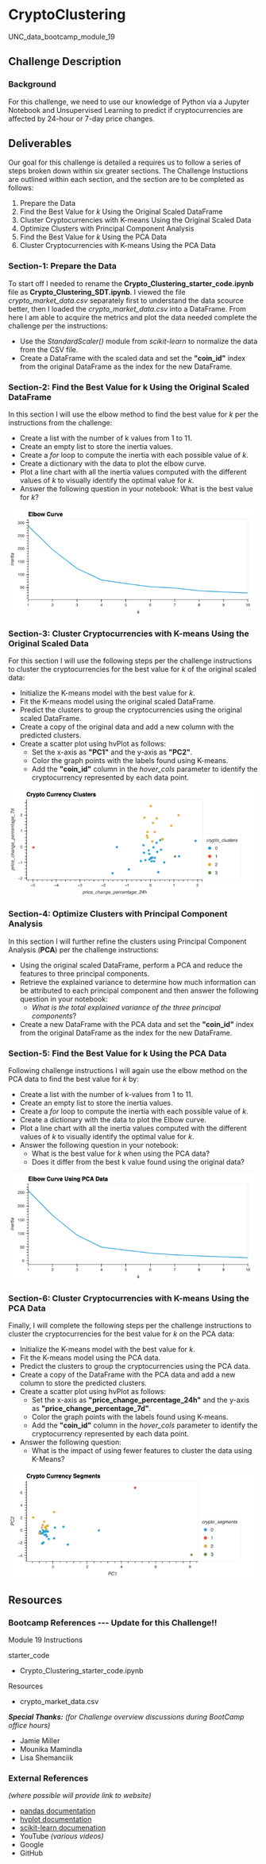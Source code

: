 # CryptoClustering
UNC_data_bootcamp_module_19

## Challenge Description
### Background
For this challenge, we need to use our knowledge of Python via a Jupyter Notebook and Unsupervised Learning to predict if cryptocurrencies are affected by 24-hour or 7-day price changes.

## Deliverables
Our goal for this challenge is detailed a requires us to follow a series of steps broken down within six greater sections. The Challenge Instuctions are outlined within each section, and the section are to be completed as follows:
1) Prepare the Data
2) Find the Best Value for _k_ Using the Original Scaled DataFrame
3) Cluster Cryptocurrencies with K-means Using the Original Scaled Data
4) Optimize Clusters with Principal Component Analysis
5) Find the Best Value for _k_ Using the PCA Data
6) Cluster Cryptocurrencies with K-means Using the PCA Data

### Section-1: Prepare the Data
To start off I needed to rename the __Crypto_Clustering_starter_code.ipynb__ file as __Crypto_Clustering_SDT.ipynb__. I viewed the file _crypto_market_data.csv_ separately first to understand the data scource better, then I loaded the _crypto_market_data.csv_ into a DataFrame. From here I am able to acquire the metrics and plot the data needed complete the challenge per the instructions:
* Use the _StandardScaler()_ module from _scikit-learn_ to normalize the data from the CSV file.
* Create a DataFrame with the scaled data and set the __"coin_id"__ index from the original DataFrame as the index for the new DataFrame.

### Section-2: Find the Best Value for k Using the Original Scaled DataFrame
In this section I will use the elbow method to find the best value for _k_ per the instructions from the challenge:
* Create a list with the number of k values from 1 to 11.
* Create an empty list to store the inertia values.
* Create a _for_ loop to compute the inertia with each possible value of _k_.
* Create a dictionary with the data to plot the elbow curve.
* Plot a line chart with all the inertia values computed with the different values of _k_ to visually identify the optimal value for _k_.
* Answer the following question in your notebook: What is the best value for _k_?

![DF Elbow Plot](https://github.com/SteveTuttle/CryptoClustering/blob/main/Images/df_elbow.png)

### Section-3: Cluster Cryptocurrencies with K-means Using the Original Scaled Data
For this section I will use the following steps per the challenge instructions to cluster the cryptocurrencies for the best value for _k_ of the original scaled data:
* Initialize the K-means model with the best value for _k_.
* Fit the K-means model using the original scaled DataFrame.
* Predict the clusters to group the cryptocurrencies using the original scaled DataFrame.
* Create a copy of the original data and add a new column with the predicted clusters.
* Create a scatter plot using hvPlot as follows:
  * Set the x-axis as __"PC1"__ and the y-axis as __"PC2"__.
  * Color the graph points with the labels found using K-means.
  * Add the __"coin_id"__ column in the _hover_cols_ parameter to identify the cryptocurrency represented by each data point.

![Market Cluster](https://github.com/SteveTuttle/CryptoClustering/blob/main/Images/market_cluster.png)

### Section-4: Optimize Clusters with Principal Component Analysis
In this section I will further refine the clusters using Principal Component Analysis (__PCA__) per the challenge instructions:
* Using the original scaled DataFrame, perform a PCA and reduce the features to three principal components.
* Retrieve the explained variance to determine how much information can be attributed to each principal component and then answer the following question in your notebook:
  * _What is the total explained variance of the three principal components_?
* Create a new DataFrame with the PCA data and set the __"coin_id"__ index from the original DataFrame as the index for the new DataFrame.

### Section-5: Find the Best Value for k Using the PCA Data
Following challenge instructions I will again use the elbow method on the PCA data to find the best value for _k_ by:
* Create a list with the number of k-values from 1 to 11.
* Create an empty list to store the inertia values.
* Create a _for_ loop to compute the inertia with each possible value of _k_.
* Create a dictionary with the data to plot the Elbow curve.
* Plot a line chart with all the inertia values computed with the different values of _k_ to visually identify the optimal value for _k_.
* Answer the following question in your notebook:
  * What is the best value for _k_ when using the PCA data?
  * Does it differ from the best k value found using the original data?

![PCA Elbow Plot](https://github.com/SteveTuttle/CryptoClustering/blob/main/Images/pca_elbow_plot.png)

### Section-6: Cluster Cryptocurrencies with K-means Using the PCA Data
Finally, I will complete the following steps per the challenge instructions to cluster the cryptocurrencies for the best value for _k_ on the PCA data:
* Initialize the K-means model with the best value for _k_.
* Fit the K-means model using the PCA data.
* Predict the clusters to group the cryptocurrencies using the PCA data.
* Create a copy of the DataFrame with the PCA data and add a new column to store the predicted clusters.
* Create a scatter plot using hvPlot as follows:
  * Set the x-axis as __"price_change_percentage_24h"__ and the y-axis as __"price_change_percentage_7d"__.
  * Color the graph points with the labels found using K-means.
  * Add the __"coin_id"__ column in the _hover_cols_ parameter to identify the cryptocurrency represented by each data point.
* Answer the following question:
  * What is the impact of using fewer features to cluster the data using K-Means?

![Market Segment](https://github.com/SteveTuttle/CryptoClustering/blob/main/Images/market_segment.png)

## Resources
### Bootcamp References --- Update for this Challenge!!
Module 19 Instructions

starter_code
* Crypto_Clustering_starter_code.ipynb

Resources
* crypto_market_data.csv

***Special Thanks:***
_(for Challenge overview discussions during BootCamp office hours)_
* Jamie Miller
* Mounika Mamindla
* Lisa Shemanciik
 
### External References
_(where possible will provide link to website)_
* [pandas documentation](https://pandas.pydata.org/docs/reference/general_functions.html)
* [hvplot documentation](https://hvplot.holoviz.org/reference/geopandas/points.html)
* [scikit-learn documenation](https://scikit-learn.org/stable/modules/clustering.html#clustering)
* YouTube _(various videos)_
* Google
* GitHub



